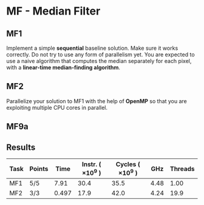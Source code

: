 # MF - Median Filter
## MF1
Implement a simple **sequential** baseline solution. Make sure it works correctly.
Do not try to use any form of parallelism yet. You are expected to use a naive algorithm that
computes the median separately for each pixel, with a **linear-time median-finding algorithm**.

## MF2
Parallelize your solution to MF1 with the help of **OpenMP** so that you are exploiting multiple
CPU cores in parallel.

## MF9a

## Results
| Task | Points |     Time | Instr. ( $\times 10^9$ ) | Cycles ( $\times 10^9$ ) |  GHz | Threads |
|------|--------|----------|--------------------------|--------------------------|------|---------|
|  MF1 |    5/5 |     7.91 |                     30.4 |                     35.5 | 4.48 |    1.00 |
|  MF2 |    3/3 |    0.497 |                     17.9 |                     42.0 | 4.24 |    19.9 |

